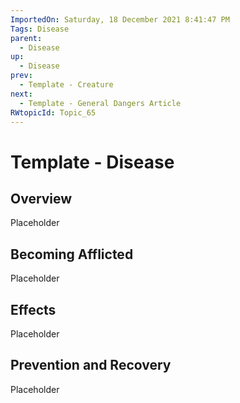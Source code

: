 ```yaml
---
ImportedOn: Saturday, 18 December 2021 8:41:47 PM
Tags: Disease
parent:
  - Disease
up:
  - Disease
prev:
  - Template - Creature
next:
  - Template - General Dangers Article
RWtopicId: Topic_65
---
```

# Template - Disease
## Overview
Placeholder

## Becoming Afflicted
Placeholder

## Effects
Placeholder

## Prevention and Recovery
Placeholder

